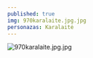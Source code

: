 ```yaml
---
published: true
img: 970karalaite.jpg.jpg
personazas: Karalaitė
---
```

![970karalaite.jpg.jpg]({{site.baseurl}}/img/personazai/970karalaite.jpg.jpg)

